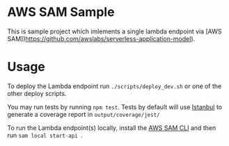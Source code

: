 # AWS SAM Sample

This is sample project which imlements a single lambda endpoint via
[AWS SAM])https://github.com/awslabs/serverless-application-model).

# Usage

To deploy the Lambda endpoint run ```./scripts/deploy_dev.sh``` or
one of the other deploy scripts.

You may run tests by running ```npm test```.  Tests by default will use [Istanbul](https://istanbul.js.org/)
to generate a coverage report in ```output/coverage/jest/```

To run the Lambda endpoint(s) locally, install the
[AWS SAM CLI](https://docs.aws.amazon.com/serverless-application-model/latest/developerguide/serverless-sam-cli-install.html)
and then run ```sam local start-api ```.
